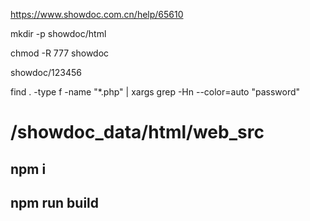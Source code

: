 https://www.showdoc.com.cn/help/65610

mkdir -p showdoc/html

chmod  -R 777 showdoc

showdoc/123456

find . -type f -name "*.php" | xargs grep -Hn --color=auto "password"

# /showdoc_data/html/web_src
## npm i
## npm run build
